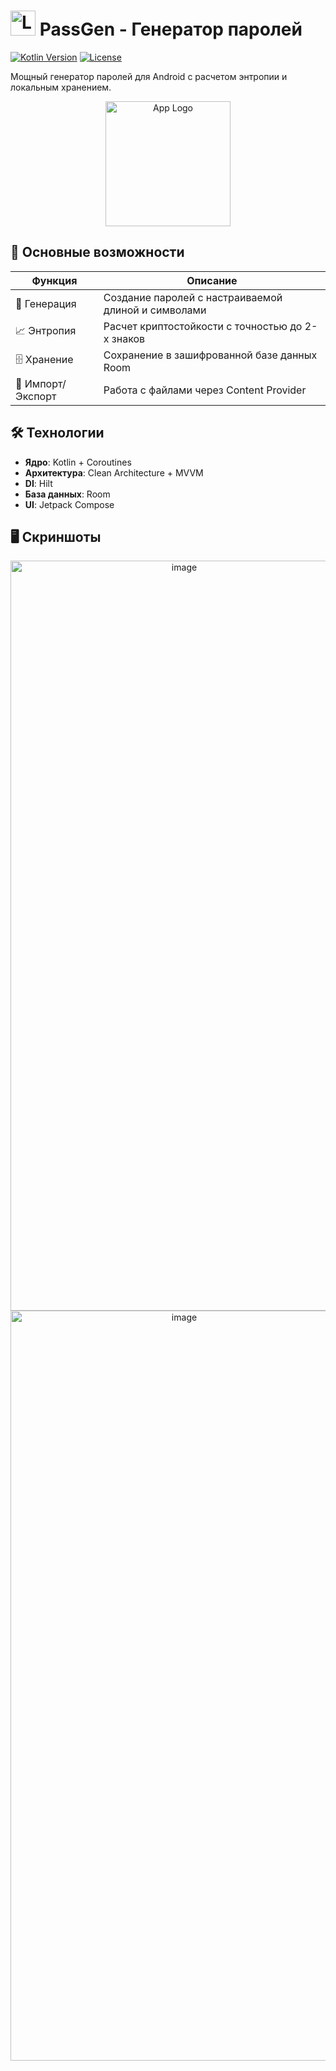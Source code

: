 # <img src="https://github.com/user-attachments/assets/b30bff0e-37fc-436a-864f-e8335724e861" width="40" height="40" alt="Logo"/> PassGen - Генератор паролей

[![Kotlin Version](https://img.shields.io/badge/Kotlin-1.9.0-blue.svg)](https://kotlinlang.org)
[![License](https://img.shields.io/badge/License-MIT-green.svg)](https://opensource.org/licenses/MIT)

Мощный генератор паролей для Android с расчетом энтропии и локальным хранением.

<div align="center">
  <img src="https://github.com/user-attachments/assets/b30bff0e-37fc-436a-864f-e8335724e861" width="200" height="200" alt="App Logo"/>
</div>

## 📌 Основные возможности

| Функция | Описание |
|---------|----------|
| 🔐 Генерация | Создание паролей с настраиваемой длиной и символами |
| 📈 Энтропия | Расчет криптостойкости с точностью до 2-х знаков |
| 🗄️ Хранение | Сохранение в зашифрованной базе данных Room |
| 📁 Импорт/Экспорт | Работа с файлами через Content Provider |

## 🛠 Технологии

- **Ядро**: Kotlin + Coroutines
- **Архитектура**: Clean Architecture + MVVM
- **DI**: Hilt
- **База данных**: Room
- **UI**: Jetpack Compose

## 🖥 Скриншоты

<div align="center">
  <img width="540" height="1200" alt="image" src="https://github.com/user-attachments/assets/4b34820a-fe12-4177-9fa7-7f5d8eadae07" />
  <img width="540" height="1200" alt="image" src="https://github.com/user-attachments/assets/65d6aafa-41e7-4b2f-b221-6264eabd6d15" />
</div>
